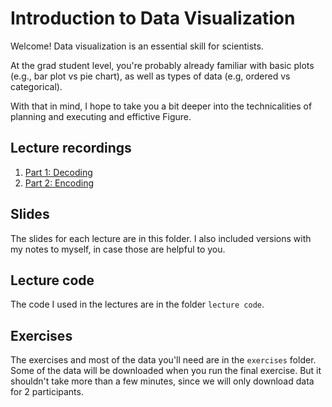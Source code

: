 # Introduction to Data Visualization

Welcome! Data visualization is an essential skill for scientists.

At the grad student level, you're probably already familiar with basic plots (e.g., bar plot vs pie chart), as well as types of data (e.g, ordered vs categorical).

With that in mind, I hope to take you a bit deeper into the technicalities of planning and executing and effictive Figure.


## Lecture recordings
1. [Part 1: Decoding](https://youtu.be/dqf5gmY7vE0)
2. [Part 2: Encoding]()

## Slides
The slides for each lecture are in this folder.
I also included versions with my notes to myself, in case those are helpful to you.

## Lecture code
The code I used in the lectures are in the folder `lecture code`.

## Exercises
The exercises and most of the data you'll need are in the `exercises` folder. Some of the data will be downloaded when you run the final exercise. But it shouldn't take more than a few minutes, since we will only download data for 2 participants.

##
